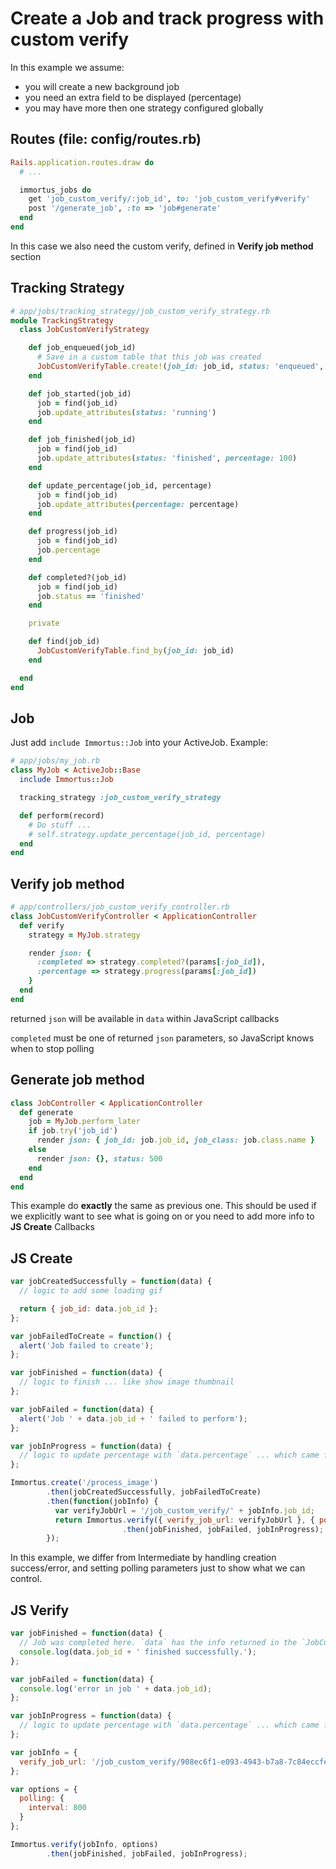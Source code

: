 Create a Job and track progress with custom verify
===

In this example we assume:

- you will create a new background job
- you need an extra field to be displayed (percentage)
- you may have more then one strategy configured globally

Routes (file: config/routes.rb)
---

```ruby
Rails.application.routes.draw do
  # ...

  immortus_jobs do
    get 'job_custom_verify/:job_id', to: 'job_custom_verify#verify'
    post '/generate_job', :to => 'job#generate'
  end
end
```

In this case we also need the custom verify, defined in __Verify job method__ section

Tracking Strategy
---

```ruby
# app/jobs/tracking_strategy/job_custom_verify_strategy.rb
module TrackingStrategy
  class JobCustomVerifyStrategy

    def job_enqueued(job_id)
      # Save in a custom table that this job was created
      JobCustomVerifyTable.create!(job_id: job_id, status: 'enqueued', percentage: 0)
    end

    def job_started(job_id)
      job = find(job_id)
      job.update_attributes(status: 'running')
    end

    def job_finished(job_id)
      job = find(job_id)
      job.update_attributes(status: 'finished', percentage: 100)
    end

    def update_percentage(job_id, percentage)
      job = find(job_id)
      job.update_attributes(percentage: percentage)
    end

    def progress(job_id)
      job = find(job_id)
      job.percentage
    end

    def completed?(job_id)
      job = find(job_id)
      job.status == 'finished'
    end

    private

    def find(job_id)
      JobCustomVerifyTable.find_by(job_id: job_id)
    end

  end
end
```

Job
---

Just add `include Immortus::Job` into your ActiveJob. Example:

```ruby
# app/jobs/my_job.rb
class MyJob < ActiveJob::Base
  include Immortus::Job

  tracking_strategy :job_custom_verify_strategy

  def perform(record)
    # Do stuff ...
    # self.strategy.update_percentage(job_id, percentage)
  end
end
```

Verify job method
---

```ruby
# app/controllers/job_custom_verify_controller.rb
class JobCustomVerifyController < ApplicationController
  def verify
    strategy = MyJob.strategy

    render json: {
      :completed => strategy.completed?(params[:job_id]),
      :percentage => strategy.progress(params[:job_id])
    }
  end
end
```

returned `json` will be available in `data` within JavaScript callbacks

`completed` must be one of returned `json` parameters, so JavaScript knows when to stop polling

Generate job method
---

```ruby
class JobController < ApplicationController
  def generate
    job = MyJob.perform_later
    if job.try('job_id')
      render json: { job_id: job.job_id, job_class: job.class.name }
    else
      render json: {}, status: 500
    end
  end
end
```

This example do __exactly__ the same as previous one.
This should be used if we explicitly want to see what is going on or you need to add more info to __JS Create__ Callbacks

JS Create
---

```javascript
var jobCreatedSuccessfully = function(data) {
  // logic to add some loading gif

  return { job_id: data.job_id };
};

var jobFailedToCreate = function() {
  alert('Job failed to create');
};

var jobFinished = function(data) {
  // logic to finish ... like show image thumbnail
};

var jobFailed = function(data) {
  alert('Job ' + data.job_id + ' failed to perform');
};

var jobInProgress = function(data) {
  // logic to update percentage with `data.percentage` ... which came from meta method
};

Immortus.create('/process_image')
        .then(jobCreatedSuccessfully, jobFailedToCreate)
        .then(function(jobInfo) {
          var verifyJobUrl = '/job_custom_verify/' + jobInfo.job_id;
          return Immortus.verify({ verify_job_url: verifyJobUrl }, { polling: { interval: 1800 } })
                         .then(jobFinished, jobFailed, jobInProgress);
        });
```

In this example, we differ from Intermediate by handling creation success/error, and setting polling parameters just to show what we can control.

JS Verify
---

```javascript
var jobFinished = function(data) {
  // Job was completed here. `data` has the info returned in the `JobCustomVerifyController#verify`
  console.log(data.job_id + ' finished successfully.');
};

var jobFailed = function(data) {
  console.log('error in job ' + data.job_id);
};

var jobInProgress = function(data) {
  // logic to update percentage with `data.percentage` ... which came from meta method
};

var jobInfo = {
  verify_job_url: '/job_custom_verify/908ec6f1-e093-4943-b7a8-7c84eccfe417'
};

var options = {
  polling: {
    interval: 800
  }
};

Immortus.verify(jobInfo, options)
        .then(jobFinished, jobFailed, jobInProgress);
```
